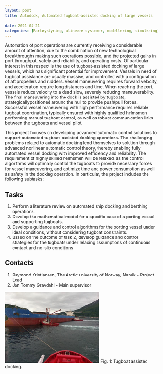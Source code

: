 ```yaml
---
layout: post
title: Autodock, Automated tugboat-assisted docking of large vessels

date: 2021-04-21
categories: [Fartøystyring, ulineære systemer, modellering, simulering]
---
```


Automation of port operations are currently receiving a considerable amount of attention, due to the combination of new technological breakthroughs making such operations possible, and the projected gains in port throughput, safety and reliability, and operating costs. Of particular interest in this respect is the use of tugboat-assisted docking of large vessels, which has significant potential for improvement. Vessels in need of tugboat assistance are usually massive, and controlled with a configuration of aft propellers and rudders. Vessel maneuvering requires forward velocity, and acceleration require long distances and time. When reaching the port, vessels reduce velocity to a dead slow, severely reducing maneuverability. The final maneuvering into the dock is assisted by tugboats, strategicallypositioned around the hull to provide push/pull forces. Successful vessel maneuvering with high performance requires reliable tugboat coordination, typically ensured with highly qualified helmsmen performing manual tugboat control, as well as robust communication links between the tugboats and vessel pilot.

This project focuses on developing advanced automatic control solutions to support automated tugboat-assisted docking operations. The challenging problems related to automatic docking lend themselves to solution through advanced nonlinear automatic control theory, thereby enabling fully automated vessel docking with improved efficiency and reliability. The requirement of highly skilled helmsmen will be relaxed, as the control algorithms will optimally control the tugboats to provide necessary forces for vessel maneuvering, and optimize time and power consumption as well as safety in the docking operation. In particular, the project includes the following subtasks:



## Tasks ##

1.	Perform a literature review on automated ship docking and berthing operations.
2.	Develop the mathematical model for a specific case of a porting vessel and supporting tugboats. 
3.	Develop a guidance and control algorithms for the porting vessel under ideal conditions, without considering tugboat constraints.
4.	Based on the outcome of task 2, develop guidance and control strategies for the tugboats under relaxing assumptions of continuous contact and no-slip conditions 


## Contacts ##
1. Raymond Kristiansen, The Arctic university of Norway, Narvik - Project Lead
2. Jan Tommy Gravdahl - Main supervisor

![Docking](../assets/Docking.png)
Fig. 1: Tugboat assisted docking.

